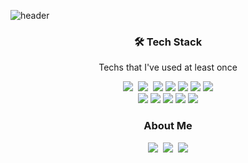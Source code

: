 ![header](https://capsule-render.vercel.app/api?type=soft&color=auto&height=200&section=header&text=JUNGMIN&fontSize=90&animation=twinkling)

<h3 align="center">🛠 Tech Stack </h3>
<p align="center"> Techs that I've used at least once </p>
<p align="center">
    <img src="https://img.shields.io/badge/html5-E34F26?style=flat&logo=html5&logoColor=white"/>&nbsp 
  <img src="https://img.shields.io/badge/css3-1572B6?style=flat&logo=css3&logoColor=white"/>&nbsp 
  <img src="https://img.shields.io/badge/javascript-F7DF1E?style=flat&logo=javascript&logoColor=white"/>
  <img src="https://img.shields.io/badge/React-61DAFB?style=flat&logo=React&logoColor=white"/>
  <img src="https://img.shields.io/badge/typescript-3178C6?style=flat&logo=typescript&logoColor=white"/>
  <img src="https://img.shields.io/badge/next.js-000000?style=flat&logo=next.js&logoColor=white"/>
  <img src="https://img.shields.io/badge/reactquery-FF4154?style=flat&logo=reactquery&logoColor=white"/>
  <br />
  <img src="https://img.shields.io/badge/styledcomponents-DB7093?style=flat&logo=styledcomponents&logoColor=white"/>
  <img src="https://img.shields.io/badge/tailwindcss-06B6D4?style=flat&logo=tailwindcss&logoColor=white"/>
  <img src="https://img.shields.io/badge/axios-5A29E4?style=flat&logo=axios&logoColor=white"/>
  <img src="https://img.shields.io/badge/github-181717?style=flat&logo=github&logoColor=white"/>
    <img src="https://img.shields.io/badge/figma-F24E1E?style=flat&logo=figma&logoColor=white"/>
</p>

<h3 align="center"> About Me  </h3>
<p align="center">
  <a href="https://www.instagram.com/woo0_hooo/"><img src="https://img.shields.io/badge/Portfolio-E4405F?style=flat-square&logo=portfolio&logoColor=white&link=https://www.instagram.com/woo0_hooo/"/></a>&nbsp
  <a href="https://velog.io/@woo0_hooo"><img src="https://img.shields.io/badge/Blog-11B48A?style=flat-square&logo=Vimeo&logoColor=white&link=https://velog.io/@woo0_hooo"/></a>&nbsp
  <a href="mailto:viliketh1s98@naver.com"><img src="https://img.shields.io/badge/Gmail-d14836?style=flat-square&logo=Gmail&logoColor=white&link=viliketh1s98@naver.com"/></a>
</p>
<br>
<!--
**Leejungmin211/Leejungmin211** is a ✨ _special_ ✨ repository because its `README.md` (this file) appears on your GitHub profile.
Here are some ideas to get you started:

- 🔭 I’m currently working on ...
- 🌱 I’m currently learning ...
- 👯 I’m looking to collaborate on ...
- 🤔 I’m looking for help with ...
- 💬 Ask me about ...
- 📫 How to reach me: ...
- 😄 Pronouns: ...
- ⚡ Fun fact: ...
-->
